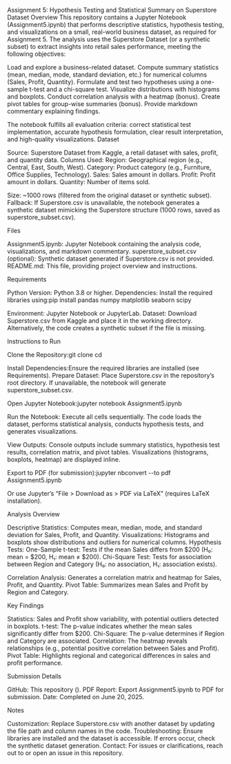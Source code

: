 Assignment 5: Hypothesis Testing and Statistical Summary on Superstore Dataset
Overview
This repository contains a Jupyter Notebook (Assignment5.ipynb) that performs descriptive statistics, hypothesis testing, and visualizations on a small, real-world business dataset, as required for Assignment 5. The analysis uses the Superstore Dataset (or a synthetic subset) to extract insights into retail sales performance, meeting the following objectives:

Load and explore a business-related dataset.
Compute summary statistics (mean, median, mode, standard deviation, etc.) for numerical columns (Sales, Profit, Quantity).
Formulate and test two hypotheses using a one-sample t-test and a chi-square test.
Visualize distributions with histograms and boxplots.
Conduct correlation analysis with a heatmap (bonus).
Create pivot tables for group-wise summaries (bonus).
Provide markdown commentary explaining findings.

The notebook fulfills all evaluation criteria: correct statistical test implementation, accurate hypothesis formulation, clear result interpretation, and high-quality visualizations.
Dataset

Source: Superstore Dataset from Kaggle, a retail dataset with sales, profit, and quantity data.
Columns Used:
Region: Geographical region (e.g., Central, East, South, West).
Category: Product category (e.g., Furniture, Office Supplies, Technology).
Sales: Sales amount in dollars.
Profit: Profit amount in dollars.
Quantity: Number of items sold.


Size: ~1000 rows (filtered from the original dataset or synthetic subset).
Fallback: If Superstore.csv is unavailable, the notebook generates a synthetic dataset mimicking the Superstore structure (1000 rows, saved as superstore_subset.csv).

Files

Assignment5.ipynb: Jupyter Notebook containing the analysis code, visualizations, and markdown commentary.
superstore_subset.csv (optional): Synthetic dataset generated if Superstore.csv is not provided.
README.md: This file, providing project overview and instructions.

Requirements

Python Version: Python 3.8 or higher.
Dependencies: Install the required libraries using:pip install pandas numpy matplotlib seaborn scipy


Environment: Jupyter Notebook or JupyterLab.
Dataset: Download Superstore.csv from Kaggle and place it in the working directory. Alternatively, the code creates a synthetic subset if the file is missing.

Instructions to Run

Clone the Repository:git clone <repository-url>
cd <repository-name>


Install Dependencies:Ensure the required libraries are installed (see Requirements).
Prepare Dataset:
Place Superstore.csv in the repository’s root directory.
If unavailable, the notebook will generate superstore_subset.csv.


Open Jupyter Notebook:jupyter notebook Assignment5.ipynb


Run the Notebook:
Execute all cells sequentially.
The code loads the dataset, performs statistical analysis, conducts hypothesis tests, and generates visualizations.


View Outputs:
Console outputs include summary statistics, hypothesis test results, correlation matrix, and pivot tables.
Visualizations (histograms, boxplots, heatmap) are displayed inline.


Export to PDF (for submission):jupyter nbconvert --to pdf Assignment5.ipynb

Or use Jupyter’s “File > Download as > PDF via LaTeX” (requires LaTeX installation).

Analysis Overview

Descriptive Statistics: Computes mean, median, mode, and standard deviation for Sales, Profit, and Quantity.
Visualizations: Histograms and boxplots show distributions and outliers for numerical columns.
Hypothesis Tests:
One-Sample t-test: Tests if the mean Sales differs from $200 (H₀: mean = $200, H₁: mean ≠ $200).
Chi-Square Test: Tests for association between Region and Category (H₀: no association, H₁: association exists).


Correlation Analysis: Generates a correlation matrix and heatmap for Sales, Profit, and Quantity.
Pivot Table: Summarizes mean Sales and Profit by Region and Category.

Key Findings

Statistics: Sales and Profit show variability, with potential outliers detected in boxplots.
t-test: The p-value indicates whether the mean sales significantly differ from $200.
Chi-Square: The p-value determines if Region and Category are associated.
Correlation: The heatmap reveals relationships (e.g., potential positive correlation between Sales and Profit).
Pivot Table: Highlights regional and categorical differences in sales and profit performance.

Submission Details

GitHub: This repository ().
PDF Report: Export Assignment5.ipynb to PDF for submission.
Date: Completed on June 20, 2025.

Notes

Customization: Replace Superstore.csv with another dataset by updating the file path and column names in the code.
Troubleshooting: Ensure libraries are installed and the dataset is accessible. If errors occur, check the synthetic dataset generation.
Contact: For issues or clarifications, reach out to  or open an issue in this repository.

